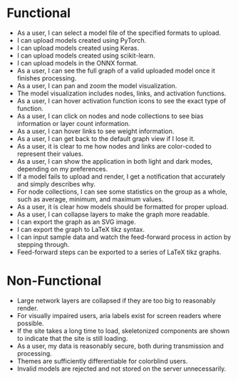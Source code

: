 # Functional
- As a user, I can select a model file of the specified formats to upload.
- I can upload models created using PyTorch.
- I can upload models created using Keras.
- I can upload models created using scikit-learn.
- I can upload models in the ONNX format.
- As a user, I can see the full graph of a valid uploaded model once it finishes processing.
- As a user, I can pan and zoom the model visualization.
- The model visualization includes nodes, links, and activation functions.
- As a user, I can hover activation function icons to see the exact type of function.
- As a user, I can click on nodes and node collections to see bias information or layer count information.
- As a user, I can hover links to see weight information.
- As a user, I can get back to the default graph view if I lose it.
- As a user, it is clear to me how nodes and links are color-coded to represent their values.
- As a user, I can show the application in both light and dark modes, depending on my preferences.
- If a model fails to upload and render, I get a notification that accurately and simply describes why.
- For node collections, I can see some statistics on the group as a whole, such as average, minimum, and maximum values.
- As a user, it is clear how models should be formatted for proper upload.
- As a user, I can collapse layers to make the graph more readable.
- I can export the graph as an SVG image.
- I can export the graph to LaTeX tikz syntax.
- I can input sample data and watch the feed-forward process in action by stepping through.
- Feed-forward steps can be exported to a series of LaTeX tikz graphs.

# Non-Functional
- Large network layers are collapsed if they are too big to reasonably render.
- For visually impaired users, aria labels exist for screen readers where possible.
- If the site takes a long time to load, skeletonized components are shown to indicate that the site is still loading.
- As a user, my data is reasonably secure, both during transmission and processing.
- Themes are sufficiently differentiable for colorblind users.
- Invalid models are rejected and not stored on the server unnecessarily.